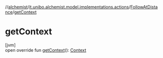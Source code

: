 //[alchemist](../../../index.md)/[it.unibo.alchemist.model.implementations.actions](../index.md)/[FollowAtDistance](index.md)/[getContext](get-context.md)

# getContext

[jvm]\
open override fun [getContext](get-context.md)(): [Context](../../it.unibo.alchemist.model.interfaces/-context/index.md)
